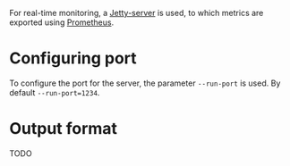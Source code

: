 For real-time monitoring, a [Jetty-server](https://github.com/eclipse/jetty.project) is used, to which metrics are exported using [Prometheus](https://github.com/prometheus/client_java).
# Configuring port
To configure the port for the server, the parameter `--run-port` is used. By default `--run-port=1234`.
# Output format
TODO
